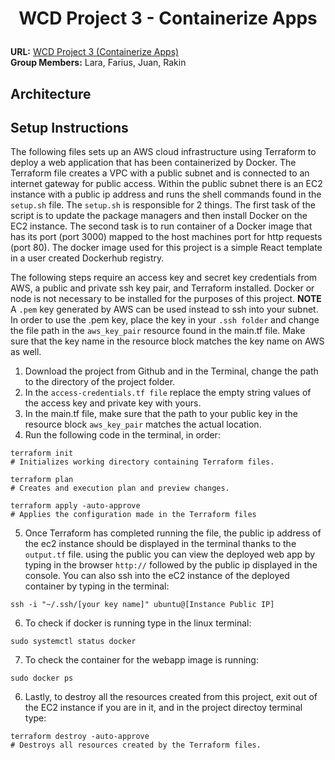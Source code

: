 # <p align="center">WCD Project 3 - Containerize Apps </p>

**URL:** [WCD Project 3 (Containerize Apps)](https://github.com/RakinKhan/WCD-Project-3)
<br/>
**Group Members:** Lara, Farius, Juan, Rakin

## Architecture

## Setup Instructions
The following files sets up an AWS cloud infrastructure using Terraform to deploy a web application that has been containerized by Docker. The Terraform file creates a VPC with a public subnet and is connected to an internet gateway for public access. Within the public subnet there is an EC2 instance with a public ip address and runs the shell commands found in the ```setup.sh``` file. The ```setup.sh``` is responsible for 2 things. The first task of the script is to update the package managers and then install Docker on the EC2 instance. The second task is to run container of a Docker image that has its port (port 3000) mapped to the host machines port for http requests (port 80). The docker image used for this project is a simple React template in a user created Dockerhub registry.

The following steps require an access key and secret key credentials from AWS, a public and private ssh key pair, and Terraform installed. Docker or node is not necessary to be installed for the purposes of this project. **NOTE** A ```.pem``` key generated by AWS can be used instead to ssh into your subnet. In order to use the .pem key, place the key in your  ```.ssh folder``` and change the file path in the ```aws_key_pair``` resource found in the main.tf file. Make sure that the key name in the resource block matches the key name on AWS as well.

1. Download the project from Github and in the Terminal, change the path to the directory of the project folder.
2. In the ```access-credentials.tf file``` replace the empty string values of the access key and private key with yours. 
3. In the main.tf file, make sure that the path to your public key in the resource block ```aws_key_pair``` matches the actual location.
4. Run the following code in the terminal, in order:
```
terraform init
# Initializes working directory containing Terraform files.

terraform plan
# Creates and execution plan and preview changes.

terraform apply -auto-approve
# Applies the configuration made in the Terraform files
```

5. Once Terraform has completed running the file, the public ip address of the ec2 instance should be displayed in the terminal thanks to the ```output.tf``` file. using the public you can view the deployed web app by typing in the browser ```http://``` followed by the public ip displayed in the console. You can also ssh into the eC2 instance of the deployed container by typing in the terminal:

```
ssh -i "~/.ssh/[your key name]" ubuntu@[Instance Public IP]
```

6. To check if docker is running type in the linux terminal:

```
sudo systemctl status docker
```

7. To check the container for the webapp image is running:

```
sudo docker ps
```
6. Lastly, to destroy all the resources created from this project, exit out of the EC2 instance if you are in it, and in the project directoy terminal type:
```
terraform destroy -auto-approve
# Destroys all resources created by the Terraform files.
```